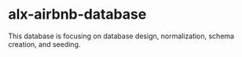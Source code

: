 # alx-airbnb-database
This database is focusing on database design, normalization, schema creation, and seeding.

